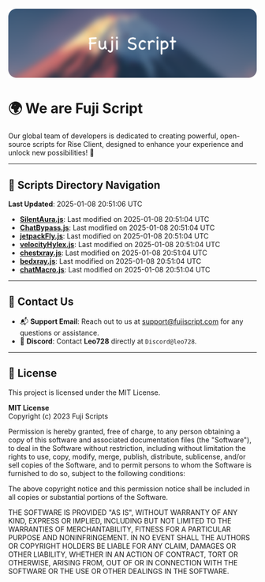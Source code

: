 ![Banner](.github/b.webp)

# 🌍 **We are Fuji Script**

Our global team of developers is dedicated to creating powerful, open-source scripts for Rise Client, designed to enhance your experience and unlock new possibilities! 🌟

---
<!-- SCRIPTS_NAVIGATION_START -->
## 📂 **Scripts Directory Navigation**

**Last Updated**: 2025-01-08 20:51:06 UTC

- **[SilentAura.js](scripts/SilentAura.js)**: Last modified on 2025-01-08 20:51:04 UTC
- **[ChatBypass.js](scripts/ChatBypass.js)**: Last modified on 2025-01-08 20:51:04 UTC
- **[jetpackFly.js](scripts/jetpackFly.js)**: Last modified on 2025-01-08 20:51:04 UTC
- **[velocityHylex.js](scripts/velocityHylex.js)**: Last modified on 2025-01-08 20:51:04 UTC
- **[chestxray.js](scripts/chestxray.js)**: Last modified on 2025-01-08 20:51:04 UTC
- **[bedxray.js](scripts/bedxray.js)**: Last modified on 2025-01-08 20:51:04 UTC
- **[chatMacro.js](scripts/chatMacro.js)**: Last modified on 2025-01-08 20:51:04 UTC

<!-- SCRIPTS_NAVIGATION_END -->

---

## 💬 **Contact Us**  
- 📬 **Support Email**: Reach out to us at [support@fujiscript.com](mailto:support@fujiscript.com) for any questions or assistance.  
- 💬 **Discord**: Contact **Leo728** directly at `Discord@leo728`.

---

## 📜 **License**

This project is licensed under the MIT License.  

**MIT License**  
Copyright (c) 2023 Fuji Scripts  

Permission is hereby granted, free of charge, to any person obtaining a copy of this software and associated documentation files (the "Software"), to deal in the Software without restriction, including without limitation the rights to use, copy, modify, merge, publish, distribute, sublicense, and/or sell copies of the Software, and to permit persons to whom the Software is furnished to do so, subject to the following conditions:  

The above copyright notice and this permission notice shall be included in all copies or substantial portions of the Software.  

THE SOFTWARE IS PROVIDED "AS IS", WITHOUT WARRANTY OF ANY KIND, EXPRESS OR IMPLIED, INCLUDING BUT NOT LIMITED TO THE WARRANTIES OF MERCHANTABILITY, FITNESS FOR A PARTICULAR PURPOSE AND NONINFRINGEMENT. IN NO EVENT SHALL THE AUTHORS OR COPYRIGHT HOLDERS BE LIABLE FOR ANY CLAIM, DAMAGES OR OTHER LIABILITY, WHETHER IN AN ACTION OF CONTRACT, TORT OR OTHERWISE, ARISING FROM, OUT OF OR IN CONNECTION WITH THE SOFTWARE OR THE USE OR OTHER DEALINGS IN THE SOFTWARE.  
